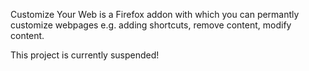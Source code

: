 Customize Your Web is a Firefox addon with which you can permantly customize webpages e.g. adding shortcuts, remove content, modify content.

This project is currently suspended!